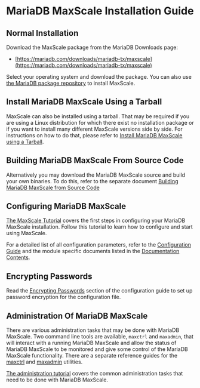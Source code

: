 # MariaDB MaxScale Installation Guide

## Normal Installation

Download the MaxScale package from the MariaDB Downloads page:

* [https://mariadb.com/downloads/mariadb-tx/maxscale](https://mariadb.com/downloads/mariadb-tx/maxscale)

Select your operating system and download the package. You can also use
[the MariaDB package repository](https://mariadb.com/kb/en/library/mariadb-package-repository-setup-and-usage/)
to install MaxScale.

## Install MariaDB MaxScale Using a Tarball

MaxScale can also be installed using a tarball.
That may be required if you are using a Linux distribution for which there
exist no installation package or if you want to install many different
MaxScale versions side by side. For instructions on how to do that, please refer to
[Install MariaDB MaxScale using a Tarball](Install-MariaDB-MaxScale-Using-a-Tarball.md).

## Building MariaDB MaxScale From Source Code

Alternatively you may download the MariaDB MaxScale source and build your own binaries.
To do this, refer to the separate document
[Building MariaDB MaxScale from Source Code](Building-MaxScale-from-Source-Code.md)

## Configuring MariaDB MaxScale

[The MaxScale Tutorial](../Tutorials/MaxScale-Tutorial.md) covers the first
steps in configuring your MariaDB MaxScale installation. Follow this tutorial
to learn how to configure and start using MaxScale.

For a detailed list of all configuration parameters, refer to the
[Configuration Guide](Configuration-Guide.md) and the module specific documents
listed in the [Documentation Contents](../Documentation-Contents.md#routers).

## Encrypting Passwords

Read the [Encrypting Passwords](Configuration-Guide.md#encrypting-passwords)
section of the configuration guide to set up password encryption for the
configuration file.

## Administration Of MariaDB MaxScale

There are various administration tasks that may be done with MariaDB MaxScale.
Two command line tools are available, `maxctrl` and `maxadmin`, that will interact with a running
MariaDB MaxScale and allow the status of MariaDB MaxScale to be monitored and
give some control of the MariaDB MaxScale functionality.
There are a separate reference guides for the [maxctrl](../Reference/MaxCtrl.md) and [maxadmin](../Reference/MaxAdmin.md) utilities.

[The administration tutorial](../Tutorials/Administration-Tutorial.md)
covers the common administration tasks that need to be done with MariaDB MaxScale.
